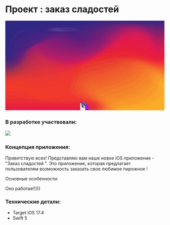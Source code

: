 # Проект : заказ сладостей 
![Альтернативный текст](CupcakeCorner/CupcakeCorner/Resurs/CupcakeCorner.gif)
### В разработке участвовали:
<p align="left"> 
<a href="https://github.com/NaumenkoVanya">
<img src="https://img.shields.io/badge/NaumenkoVanya-yellow"/></a>
</p>

### Концепция приложения:
Приветствую всех! Представляю вам наше новое iOS приложение - "Заказ сладостей ". Это приложение, которая предлагает пользователям возможность заказать свое любимое пирожное !

Основные особенности:

Оно работае!!)))

### Технические детали:
- Target iOS 17.4
- Swift 5

